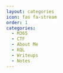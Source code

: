 ```yaml
---
layout: categories
icon: fas fa-stream
order: 1
categories:
  - M365
  - CTF
  - About Me
  - KQL
  - Writeups
  - Notes
---
```

